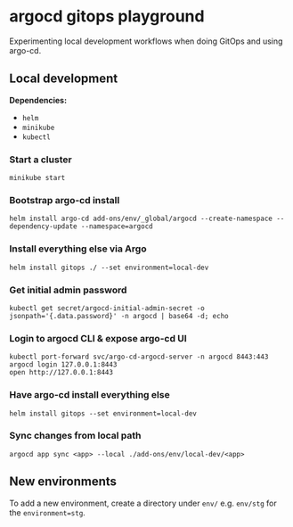# argocd gitops playground

Experimenting local development workflows when doing GitOps and using argo-cd.

## Local development 

**Dependencies:**
- `helm`
- `minikube`
- `kubectl`

### Start a cluster
```
minikube start
```

### Bootstrap argo-cd install
```
helm install argo-cd add-ons/env/_global/argocd --create-namespace --dependency-update --namespace=argocd
```

### Install everything else via Argo
```
helm install gitops ./ --set environment=local-dev
```

### Get initial admin password
```
kubectl get secret/argocd-initial-admin-secret -o jsonpath='{.data.password}' -n argocd | base64 -d; echo
```

### Login to argocd CLI & expose argo-cd UI
```
kubectl port-forward svc/argo-cd-argocd-server -n argocd 8443:443
argocd login 127.0.0.1:8443
open http://127.0.0.1:8443
```

### Have argo-cd install everything else 
```
helm install gitops --set environment=local-dev 
```

### Sync changes from local path
```
argocd app sync <app> --local ./add-ons/env/local-dev/<app>
```


## New environments

To add a new environment, create a directory under `env/` e.g. `env/stg` for the `environment=stg`.

